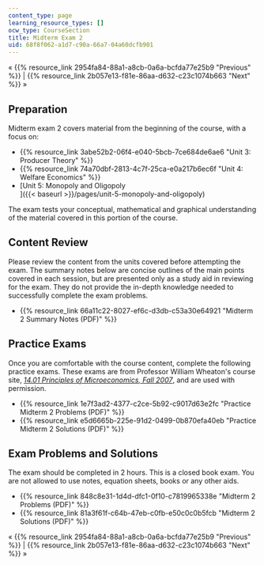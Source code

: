 ```yaml
---
content_type: page
learning_resource_types: []
ocw_type: CourseSection
title: Midterm Exam 2
uid: 68f8f062-a1d7-c90a-66a7-04a60dcfb901
---
```


« {{% resource_link 2954fa84-88a1-a8cb-0a6a-bcfda77e25b9 "Previous" %}} | {{% resource_link 2b057e13-f81e-86aa-d632-c23c1074b663 "Next" %}} »

Preparation
-----------

Midterm exam 2 covers material from the beginning of the course, with a focus on:

*   {{% resource_link 3abe52b2-06f4-e040-5bcb-7ce684de6ae6 "Unit 3: Producer Theory" %}}
*   {{% resource_link 74a70dbf-2813-4c7f-25ca-e0a217b6ec6f "Unit 4: Welfare Economics" %}}
*   [Unit 5: Monopoly and Oligopoly  
    ]({{< baseurl >}}/pages/unit-5-monopoly-and-oligopoly)

The exam tests your conceptual, mathematical and graphical understanding of the material covered in this portion of the course.

Content Review
--------------

Please review the content from the units covered before attempting the exam. The summary notes below are concise outlines of the main points covered in each session, but are presented only as a study aid in reviewing for the exam. They do not provide the in-depth knowledge needed to successfully complete the exam problems.

*   {{% resource_link 66a11c22-8027-ef6c-d3db-c53a30e64921 "Midterm 2 Summary Notes (PDF)" %}}

Practice Exams
--------------

Once you are comfortable with the course content, complete the following practice exams. These exams are from Professor William Wheaton's course site, [_14.01 Principles of Microeconomics, Fall 2007_](/courses/14-01-principles-of-microeconomics-fall-2007/), and are used with permission.

*   {{% resource_link 1e7f3ad2-4377-c2ce-5b92-c9017d63e2fc "Practice Midterm 2 Problems (PDF)" %}}
*   {{% resource_link e5d6665b-225e-91d2-0499-0b870efa40eb "Practice Midterm 2 Solutions (PDF)" %}}

Exam Problems and Solutions
---------------------------

The exam should be completed in 2 hours. This is a closed book exam. You are not allowed to use notes, equation sheets, books or any other aids.

*   {{% resource_link 848c8e31-1d4d-dfc1-0f10-c7819965338e "Midterm 2 Problems (PDF)" %}}
*   {{% resource_link 81a3f61f-c64b-47eb-c0fb-e50c0c0b5fcb "Midterm 2 Solutions (PDF)" %}}

« {{% resource_link 2954fa84-88a1-a8cb-0a6a-bcfda77e25b9 "Previous" %}} | {{% resource_link 2b057e13-f81e-86aa-d632-c23c1074b663 "Next" %}} »